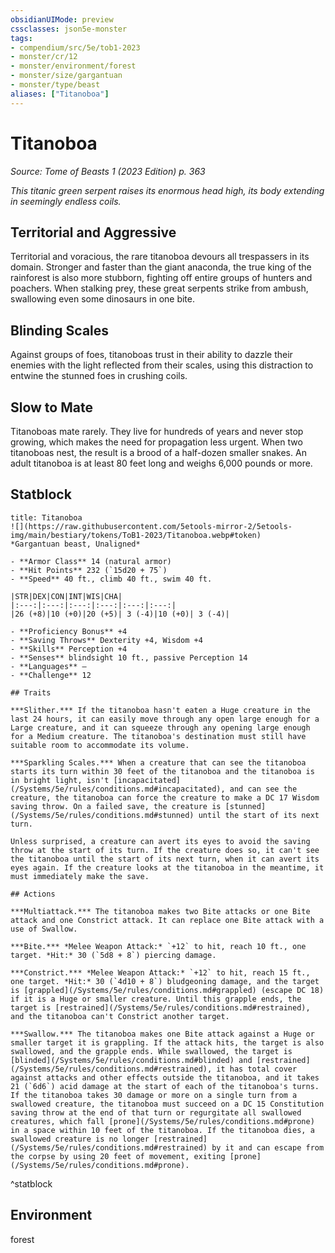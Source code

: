 ```yaml
---
obsidianUIMode: preview
cssclasses: json5e-monster
tags:
- compendium/src/5e/tob1-2023
- monster/cr/12
- monster/environment/forest
- monster/size/gargantuan
- monster/type/beast
aliases: ["Titanoboa"]
---
```

# Titanoboa
*Source: Tome of Beasts 1 (2023 Edition) p. 363*  

*This titanic green serpent raises its enormous head high, its body extending in seemingly endless coils.*

## Territorial and Aggressive

Territorial and voracious, the rare titanoboa devours all trespassers in its domain. Stronger and faster than the giant anaconda, the true king of the rainforest is also more stubborn, fighting off entire groups of hunters and poachers. When stalking prey, these great serpents strike from ambush, swallowing even some dinosaurs in one bite.

## Blinding Scales

Against groups of foes, titanoboas trust in their ability to dazzle their enemies with the light reflected from their scales, using this distraction to entwine the stunned foes in crushing coils.

## Slow to Mate

Titanoboas mate rarely. They live for hundreds of years and never stop growing, which makes the need for propagation less urgent. When two titanoboas nest, the result is a brood of a half-dozen smaller snakes. An adult titanoboa is at least 80 feet long and weighs 6,000 pounds or more.

## Statblock

```ad-statblock
title: Titanoboa
![](https://raw.githubusercontent.com/5etools-mirror-2/5etools-img/main/bestiary/tokens/ToB1-2023/Titanoboa.webp#token)
*Gargantuan beast, Unaligned*

- **Armor Class** 14 (natural armor)
- **Hit Points** 232 (`15d20 + 75`)
- **Speed** 40 ft., climb 40 ft., swim 40 ft.

|STR|DEX|CON|INT|WIS|CHA|
|:---:|:---:|:---:|:---:|:---:|:---:|
|26 (+8)|10 (+0)|20 (+5)| 3 (-4)|10 (+0)| 3 (-4)|

- **Proficiency Bonus** +4
- **Saving Throws** Dexterity +4, Wisdom +4
- **Skills** Perception +4
- **Senses** blindsight 10 ft., passive Perception 14
- **Languages** —
- **Challenge** 12

## Traits

***Slither.*** If the titanoboa hasn't eaten a Huge creature in the last 24 hours, it can easily move through any open large enough for a Large creature, and it can squeeze through any opening large enough for a Medium creature. The titanoboa's destination must still have suitable room to accommodate its volume.

***Sparkling Scales.*** When a creature that can see the titanoboa starts its turn within 30 feet of the titanoboa and the titanoboa is in bright light, isn't [incapacitated](/Systems/5e/rules/conditions.md#incapacitated), and can see the creature, the titanoboa can force the creature to make a DC 17 Wisdom saving throw. On a failed save, the creature is [stunned](/Systems/5e/rules/conditions.md#stunned) until the start of its next turn.

Unless surprised, a creature can avert its eyes to avoid the saving throw at the start of its turn. If the creature does so, it can't see the titanoboa until the start of its next turn, when it can avert its eyes again. If the creature looks at the titanoboa in the meantime, it must immediately make the save.

## Actions

***Multiattack.*** The titanoboa makes two Bite attacks or one Bite attack and one Constrict attack. It can replace one Bite attack with a use of Swallow.

***Bite.*** *Melee Weapon Attack:* `+12` to hit, reach 10 ft., one target. *Hit:* 30 (`5d8 + 8`) piercing damage.

***Constrict.*** *Melee Weapon Attack:* `+12` to hit, reach 15 ft., one target. *Hit:* 30 (`4d10 + 8`) bludgeoning damage, and the target is [grappled](/Systems/5e/rules/conditions.md#grappled) (escape DC 18) if it is a Huge or smaller creature. Until this grapple ends, the target is [restrained](/Systems/5e/rules/conditions.md#restrained), and the titanoboa can't Constrict another target.

***Swallow.*** The titanoboa makes one Bite attack against a Huge or smaller target it is grappling. If the attack hits, the target is also swallowed, and the grapple ends. While swallowed, the target is [blinded](/Systems/5e/rules/conditions.md#blinded) and [restrained](/Systems/5e/rules/conditions.md#restrained), it has total cover against attacks and other effects outside the titanoboa, and it takes 21 (`6d6`) acid damage at the start of each of the titanoboa's turns. If the titanoboa takes 30 damage or more on a single turn from a swallowed creature, the titanoboa must succeed on a DC 15 Constitution saving throw at the end of that turn or regurgitate all swallowed creatures, which fall [prone](/Systems/5e/rules/conditions.md#prone) in a space within 10 feet of the titanoboa. If the titanoboa dies, a swallowed creature is no longer [restrained](/Systems/5e/rules/conditions.md#restrained) by it and can escape from the corpse by using 20 feet of movement, exiting [prone](/Systems/5e/rules/conditions.md#prone).
```
^statblock

## Environment

forest
